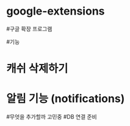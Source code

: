# google-extensions



#구글 확장 프로그램 

#기능 
# 캐쉬 삭제하기
# 알림 기능 (notifications)

#무엇을 추가할까 고민중
#DB 연결 준비
